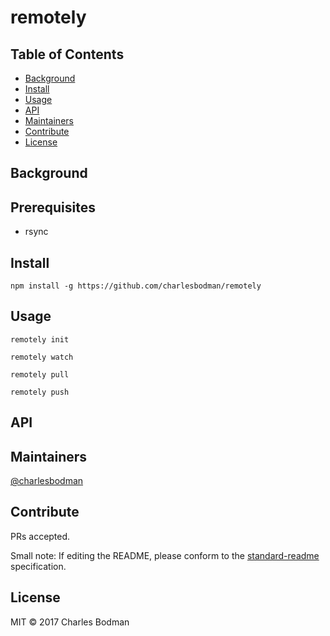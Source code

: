 # remotely

## Table of Contents

- [Background](#background)
- [Install](#install)
- [Usage](#usage)
- [API](#api)
- [Maintainers](#maintainers)
- [Contribute](#contribute)
- [License](#license)

## Background

## Prerequisites
- rsync

## Install
```
npm install -g https://github.com/charlesbodman/remotely
```

## Usage
```
remotely init
```

```
remotely watch
```

```
remotely pull
```

```
remotely push
```

## API

## Maintainers

[@charlesbodman](https://github.com/@charlesbodman)

## Contribute

PRs accepted.

Small note: If editing the README, please conform to the [standard-readme](https://github.com/RichardLitt/standard-readme) specification.

## License

MIT © 2017 Charles Bodman
